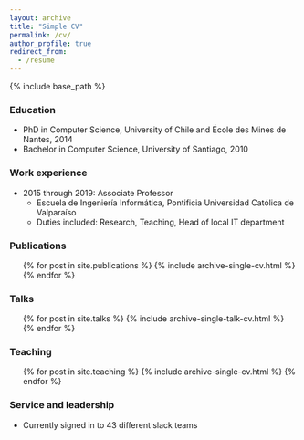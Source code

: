 ```yaml
---
layout: archive
title: "Simple CV"
permalink: /cv/
author_profile: true
redirect_from:
  - /resume
---
```


{% include base_path %}

### Education
* PhD in Computer Science, University of Chile and École des Mines de Nantes, 2014
* Bachelor in Computer Science, University of Santiago, 2010

### Work experience
* 2015 through 2019: Associate Professor
  * Escuela de Ingeniería Informática, Pontificia Universidad Católica de Valparaíso
  * Duties included: Research, Teaching, Head of local IT department  
  
<!-- Fullstack Developer Skills
======
* Skill 1
* Skill 2
  * Sub-skill 2.1
  * Sub-skill 2.2
  * Sub-skill 2.3
* Skill 3 -->

### Publications
  <ul>{% for post in site.publications %}
    {% include archive-single-cv.html %}
  {% endfor %}</ul>
  
### Talks
  <ul>{% for post in site.talks %}
    {% include archive-single-talk-cv.html %}
  {% endfor %}</ul>
  
### Teaching
  <ul>{% for post in site.teaching %}
    {% include archive-single-cv.html %}
  {% endfor %}</ul>
  
### Service and leadership
* Currently signed in to 43 different slack teams
